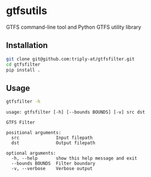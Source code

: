 # gtfsutils

GTFS command-line tool and Python GTFS utility library

## Installation

```bash
git clone git@github.com:triply-at/gtfsfilter.git
cd gtfsfilter
pip install .
```

## Usage

```bash
gtfsfilter -h
```

```
usage: gtfsfilter [-h] [--bounds BOUNDS] [-v] src dst

GTFS Filter

positional arguments:
  src              Input filepath
  dst              Output filepath

optional arguments:
  -h, --help       show this help message and exit
  --bounds BOUNDS  Filter boundary
  -v, --verbose    Verbose output
```
